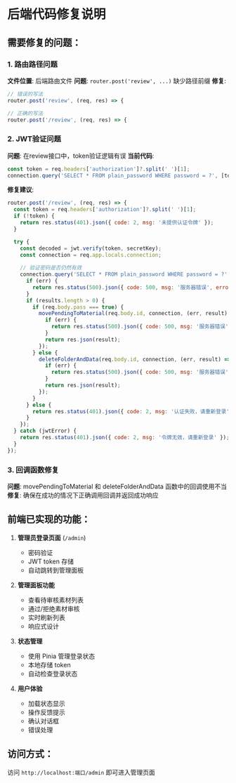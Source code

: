 # 后端代码修复说明

## 需要修复的问题：

### 1. 路由路径问题
**文件位置**: 后端路由文件
**问题**: `router.post('review', ...)` 缺少路径前缀
**修复**: 
```javascript
// 错误的写法
router.post('review', (req, res) => {

// 正确的写法  
router.post('/review', (req, res) => {
```

### 2. JWT验证问题
**问题**: 在review接口中，token验证逻辑有误
**当前代码**:
```javascript
const token = req.headers['authorization']?.split(' ')[1];
connection.query('SELECT * FROM plain_password WHERE password = ?', [token.password], ...)
```

**修复建议**:
```javascript
router.post('/review', (req, res) => {
  const token = req.headers['authorization']?.split(' ')[1];
  if (!token) {
    return res.status(401).json({ code: 2, msg: '未提供认证令牌' });
  }

  try {
    const decoded = jwt.verify(token, secretKey);
    const connection = req.app.locals.connection;
    
    // 验证密码是否仍然有效
    connection.query('SELECT * FROM plain_password WHERE password = ?', [decoded.password], (err, results) => {
      if (err) {
        return res.status(500).json({ code: 500, msg: '服务器错误', error: err.message });
      }
      if (results.length > 0) {
        if (req.body.pass === true) {
          movePendingToMaterial(req.body.id, connection, (err, result) => {
            if (err) {
              return res.status(500).json({ code: 500, msg: '服务器错误', error: err.message });
            }
            return res.json(result);
          });
        } else {
          deleteFolderAndData(req.body.id, connection, (err, result) => {
            if (err) {
              return res.status(500).json({ code: 500, msg: '服务器错误', error: err.message });
            }
            return res.json(result);
          });
        }
      } else {
        return res.status(401).json({ code: 2, msg: '认证失败，请重新登录' });
      }
    });
  } catch (jwtError) {
    return res.status(401).json({ code: 2, msg: '令牌无效，请重新登录' });
  }
});
```

### 3. 回调函数修复
**问题**: movePendingToMaterial 和 deleteFolderAndData 函数中的回调使用不当
**修复**: 确保在成功的情况下正确调用回调并返回成功响应

## 前端已实现的功能：

1. **管理员登录页面** (`/admin`)
   - 密码验证
   - JWT token 存储
   - 自动跳转到管理面板

2. **管理面板功能**
   - 查看待审核素材列表
   - 通过/拒绝素材审核
   - 实时刷新列表
   - 响应式设计

3. **状态管理**
   - 使用 Pinia 管理登录状态
   - 本地存储 token
   - 自动检查登录状态

4. **用户体验**
   - 加载状态显示
   - 操作反馈提示
   - 确认对话框
   - 错误处理

## 访问方式：
访问 `http://localhost:端口/admin` 即可进入管理页面
